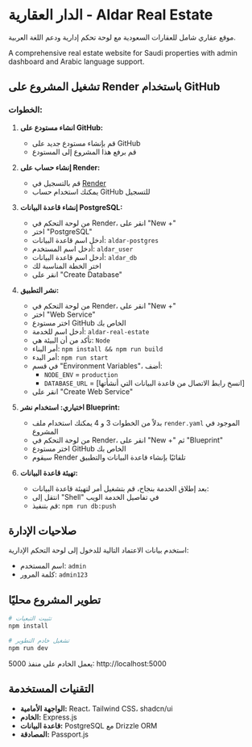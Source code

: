 # الدار العقارية - Aldar Real Estate

موقع عقاري شامل للعقارات السعودية مع لوحة تحكم إدارية ودعم اللغة العربية.

A comprehensive real estate website for Saudi properties with admin dashboard and Arabic language support.

## تشغيل المشروع على Render باستخدام GitHub

### الخطوات:

1. **انشاء مستودع على GitHub:**
   - قم بإنشاء مستودع جديد على GitHub
   - قم برفع هذا المشروع إلى المستودع

2. **إنشاء حساب على Render:**
   - قم بالتسجيل في [Render](https://render.com/)
   - يمكنك استخدام حساب GitHub للتسجيل

3. **إنشاء قاعدة البيانات PostgreSQL:**
   - من لوحة التحكم في Render، انقر على "New +"
   - اختر "PostgreSQL"
   - أدخل اسم قاعدة البيانات: `aldar-postgres`
   - أدخل اسم المستخدم: `aldar_user`
   - أدخل اسم قاعدة البيانات: `aldar_db`
   - اختر الخطة المناسبة لك
   - انقر على "Create Database"

4. **نشر التطبيق:**
   - من لوحة التحكم في Render، انقر على "New +"
   - اختر "Web Service"
   - اختر مستودع GitHub الخاص بك
   - أدخل اسم للخدمة: `aldar-real-estate`
   - تأكد من أن البيئة هي: `Node`
   - أمر البناء: `npm install && npm run build`
   - أمر البدء: `npm run start`
   - في قسم "Environment Variables"، أضف:
     - `NODE_ENV` = `production`
     - `DATABASE_URL` = [انسخ رابط الاتصال من قاعدة البيانات التي أنشأتها]
   - انقر على "Create Web Service"

5. **اختياري: استخدام نشر Blueprint:**
   - بدلاً من الخطوات 3 و 4 يمكنك استخدام ملف `render.yaml` الموجود في المشروع
   - من لوحة التحكم في Render، انقر على "New +" ثم "Blueprint"
   - اختر مستودع GitHub الخاص بك
   - سيقوم Render تلقائيًا بإنشاء قاعدة البيانات والتطبيق

6. **تهيئة قاعدة البيانات:**
   - بعد إطلاق الخدمة بنجاح، قم بتشغيل أمر لتهيئة قاعدة البيانات:
   - انتقل إلى "Shell" في تفاصيل الخدمة الويب
   - قم بتنفيذ: `npm run db:push`

## صلاحيات الإدارة

استخدم بيانات الاعتماد التالية للدخول إلى لوحة التحكم الإدارية:

- اسم المستخدم: `admin`
- كلمة المرور: `admin123`

## تطوير المشروع محليًا

```bash
# تثبيت التبعيات
npm install

# تشغيل خادم التطوير
npm run dev
```

يعمل الخادم على منفذ 5000: http://localhost:5000

## التقنيات المستخدمة

- **الواجهة الأمامية:** React، Tailwind CSS، shadcn/ui
- **الخادم:** Express.js
- **قاعدة البيانات:** PostgreSQL مع Drizzle ORM
- **المصادقة:** Passport.js